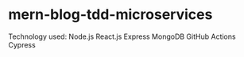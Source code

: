 # mern-blog-tdd-microservices
Technology used:
Node.js
React.js
Express
MongoDB
GitHub Actions
Cypress
